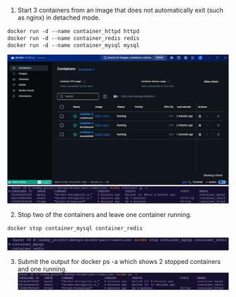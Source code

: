 1. Start 3 containers from an image that does not automatically exit (such as nginx) in detached mode.

```
docker run -d --name container_httpd httpd
docker run -d --name container_redis redis
docker run -d --name container_mysql mysql
```

![containers_dockerdesktop](image/1_1/containers_dockerdesktop_1.1.png)
![1726930217353](image/1_1/1726930217353.png)

2. Stop two of the containers and leave one container running.

```
docker stop container_mysql container_redis
```

![1726930321277](image/1_1/1726930321277.png)

3. Submit the output for docker ps -a which shows 2 stopped containers and one running.
   ![1726930360398](image/1_1/1726930360398.png)
